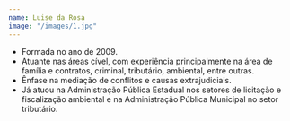 ```yaml
---
name: Luise da Rosa
image: "/images/1.jpg"
---
```


* Formada no ano de 2009.
* Atuante nas áreas cível, com experiência principalmente na área de família e contratos, criminal, tributário, ambiental, entre outras. 
* Ênfase na mediação de conflitos e causas extrajudiciais. 
* Já atuou na Administração Pública Estadual nos setores de licitação e fiscalização ambiental e na Administração Pública Municipal no setor tributário.